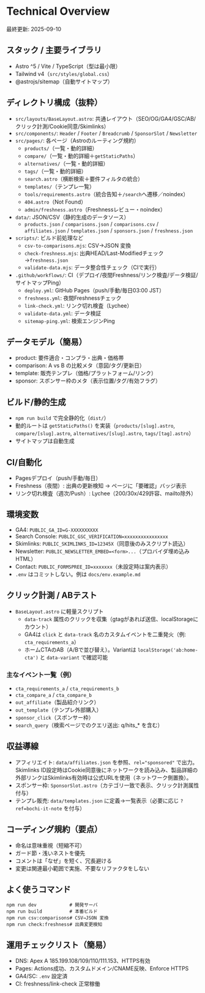 # Technical Overview

最終更新: 2025-09-10

## スタック / 主要ライブラリ
- Astro ^5 / Vite / TypeScript（型は最小限）
- Tailwind v4（`src/styles/global.css`）
- @astrojs/sitemap（自動サイトマップ）

## ディレクトリ構成（抜粋）
- `src/layouts/BaseLayout.astro`: 共通レイアウト（SEO/OG/GA4/GSC/AB/クリック計測/Cookie同意/Skimlinks）
- `src/components/`: `Header` / `Footer` / `Breadcrumb` / `SponsorSlot` / `Newsletter`
- `src/pages/`: 各ページ（Astroのルーティング規約）
  - `products/`（一覧・動的詳細）
  - `compare/`（一覧・動的詳細＋`getStaticPaths`）
  - `alternatives/`（一覧・動的詳細）
  - `tags/`（一覧・動的詳細）
  - `search.astro`（横断検索＋要件フィルタの統合）
  - `templates/`（テンプレ一覧）
  - `tools/requirements.astro`（統合告知＋`/search`へ遷移／noindex）
  - `404.astro`（Not Found）
  - `admin/freshness.astro`（Freshnessレビュー・noindex）
- `data/`: JSON/CSV（静的生成のデータソース）
  - `products.json` / `comparisons.json` / `comparisons.csv` / `affiliates.json` / `templates.json` / `sponsors.json` / `freshness.json`
- `scripts/`: ビルド前処理など
  - `csv-to-comparisons.mjs`: CSV→JSON 変換
  - `check-freshness.mjs`: 出典HEAD/Last-Modifiedチェック→`freshness.json`
  - `validate-data.mjs`: データ整合性チェック（CIで実行）
- `.github/workflows/`: CI（デプロイ/夜間Freshness/リンク検査/データ検証/サイトマップPing）
  - `deploy.yml`: GitHub Pages（push/手動/毎日03:00 JST）
  - `freshness.yml`: 夜間Freshnessチェック
  - `link-check.yml`: リンク切れ検査（Lychee）
  - `validate-data.yml`: データ検証
  - `sitemap-ping.yml`: 検索エンジンPing

## データモデル（簡易）
- product: 要件適合・コンプラ・出典・価格帯
- comparison: A vs B の比較メタ（意図/タグ/更新日）
- template: 販売テンプレ（価格/プラットフォーム/リンク）
- sponsor: スポンサー枠のメタ（表示位置/タグ/有効フラグ）

## ビルド/静的生成
- `npm run build` で完全静的化（`dist/`）
- 動的ルートは `getStaticPaths()` を実装（`products/[slug].astro`, `compare/[slug].astro`, `alternatives/[slug].astro`, `tags/[tag].astro`）
- サイトマップは自動生成

## CI/自動化
- Pagesデプロイ（push/手動/毎日）
- Freshness（夜間）: 出典の更新検知 → ページに「要確認」バッジ表示
- リンク切れ検査（週次/Push）: Lychee（200/30x/429許容、mailto除外）

## 環境変数
- GA4: `PUBLIC_GA_ID=G-XXXXXXXXXX`
- Search Console: `PUBLIC_GSC_VERIFICATION=xxxxxxxxxxxxxxxx`
- Skimlinks: `PUBLIC_SKIMLINKS_ID=12345X`（同意後のみスクリプト読込）
- Newsletter: `PUBLIC_NEWSLETTER_EMBED=<form>...`（プロバイダ埋め込みHTML）
- Contact: `PUBLIC_FORMSPREE_ID=xxxxxxx`（未設定時は案内表示）
- `.env` はコミットしない。例は `docs/env.example.md`

## クリック計測 / ABテスト
- `BaseLayout.astro` に軽量スクリプト
  - `data-track` 属性のクリックを収集（gtagがあれば送信、localStorageにカウント）
  - GA4は `click` と `data-track` 名のカスタムイベントを二重発火（例: `cta_requirements_a`）
  - ホームCTAのAB（A/Bで並び替え）。Variantは `localStorage('ab:home-cta')` と `data-variant` で確認可能

### 主なイベント一覧（例）
- `cta_requirements_a` / `cta_requirements_b`
- `cta_compare_a` / `cta_compare_b`
- `out_affiliate`（製品紹介リンク）
- `out_template`（テンプレ外部購入）
- `sponsor_click`（スポンサー枠）
- `search_query`（検索ページでのクエリ送出: q/hits_* を含む）

## 収益導線
- アフィリエイト: `data/affiliates.json` を参照、`rel="sponsored"` で出力。Skimlinks ID設定時はCookie同意後にネットワークを読み込み、製品詳細の外部リンクはSkimlinks有効時は公式URLを使用（ネットワーク側置換）。
- スポンサー枠: `SponsorSlot.astro`（カテゴリ一致で表示、クリック計測属性付与）
- テンプレ販売: `data/templates.json` に定義→一覧表示（必要に応じ `?ref=bochi-it-note` を付与）

## コーディング規約（要点）
- 命名は意味重視（短縮不可）
- ガード節・浅いネストを優先
- コメントは「なぜ」を短く、冗長避ける
- 変更は関連最小範囲で実施、不要なリファクタをしない

## よく使うコマンド
```
npm run dev            # 開発サーバ
npm run build          # 本番ビルド
npm run csv:comparisons# CSV→JSON 変換
npm run check:freshness# 出典変更検知
```

## 運用チェックリスト（簡易）
- DNS: Apex A 185.199.108/109/110/111.153、HTTPS有効
- Pages: Actions成功、カスタムドメイン/CNAME反映、Enforce HTTPS
- GA4/SC: `.env` 設定済
- CI: freshness/link-check 正常稼働
